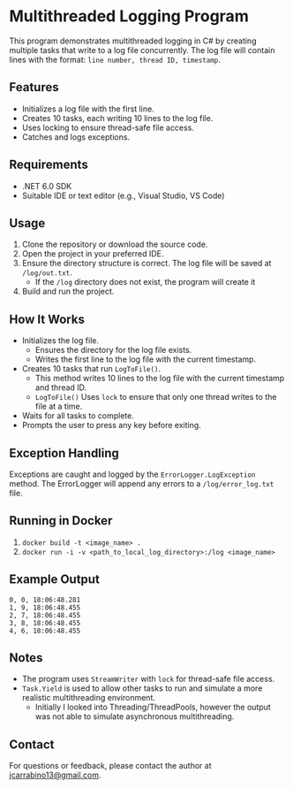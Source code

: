 # Multithreaded Logging Program

This program demonstrates multithreaded logging in C# by creating multiple tasks that write to a log file concurrently. The log file will contain lines with the format: `line number, thread ID, timestamp`.

## Features

- Initializes a log file with the first line.
- Creates 10 tasks, each writing 10 lines to the log file.
- Uses locking to ensure thread-safe file access.
- Catches and logs exceptions.

## Requirements

- .NET 6.0 SDK
- Suitable IDE or text editor (e.g., Visual Studio, VS Code)

## Usage

1. Clone the repository or download the source code.
1. Open the project in your preferred IDE.
1. Ensure the directory structure is correct. The log file will be saved at `/log/out.txt`.
    - If the `/log` directory does not exist, the program will create it
1. Build and run the project.

## How It Works

- Initializes the log file.
    - Ensures the directory for the log file exists.
    - Writes the first line to the log file with the current timestamp.
- Creates 10 tasks that run `LogToFile()`.
    - This method writes 10 lines to the log file with the current timestamp and thread ID.
    - `LogToFile()` Uses `lock` to ensure that only one thread writes to the file at a time.
- Waits for all tasks to complete.
- Prompts the user to press any key before exiting.

## Exception Handling

Exceptions are caught and logged by the `ErrorLogger.LogException` method. The ErrorLogger will append any errors to a `/log/error_log.txt` file.

## Running in Docker
1. `docker build -t <image_name> .`
1. `docker run -i -v <path_to_local_log_directory>:/log <image_name>`

## Example Output

```plaintext
0, 0, 18:06:48.281
1, 9, 18:06:48.455
2, 7, 18:06:48.455
3, 8, 18:06:48.455
4, 6, 18:06:48.455
```

## Notes
- The program uses `StreamWriter` with `lock` for thread-safe file access.
- `Task.Yield` is used to allow other tasks to run and simulate a more realistic multithreading environment.
  - Initially I looked into Threading/ThreadPools, however the output was not able to simulate asynchronous multithreading.


## Contact

For questions or feedback, please contact the author at jcarrabino13@gmail.com.
